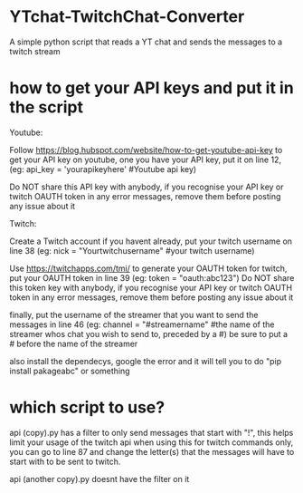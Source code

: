 # YTchat-TwitchChat-Converter
A simple python script that reads a YT chat and sends the messages to a twitch stream

# how to get your API keys and put it in the script

Youtube: 

Follow https://blog.hubspot.com/website/how-to-get-youtube-api-key to get your API key on youtube, one you have your API key, put it on line 12, (eg: api_key = 'yourapikeyhere' #Youtube api key)

Do NOT share this API key with anybody, if you recognise your API key or twitch OAUTH token in any error messages, remove them before posting any issue about it

Twitch:

Create a Twitch account if you havent already, put your twitch username on line 38 (eg: nick = "Yourtwitchusername" #your twitch username)

Use https://twitchapps.com/tmi/ to generate your OAUTH token for twitch, put your OAUTH token in line 39 (eg: token = "oauth:abc123")
Do NOT share this token key with anybody, if you recognise your API key or twitch OAUTH token in any error messages, remove them before posting any issue about it

finally, put the username of the streamer that you want to send the messages in line 46 (eg: channel = "#streamername" #the name of the streamer whos chat you wish to send to, preceded by a #) be sure to put a # before the name of the streamer

also install the dependecys, google the error and it will tell you to do "pip install pakageabc" or something


# which script to use?

api (copy).py has a filter to only send messages that start with "!", this helps limit your usage of the twitch api when using this for twitch commands only, you can go to line 87 and change the letter(s) that the messages will have to start with to be sent to twitch.

api (another copy).py doesnt have the filter on it
